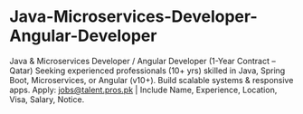 # Java-Microservices-Developer-Angular-Developer
Java &amp; Microservices Developer / Angular Developer (1-Year Contract – Qatar) Seeking experienced professionals (10+ yrs) skilled in Java, Spring Boot, Microservices, or Angular (v10+). Build scalable systems &amp; responsive apps.  Apply: jobs@talent.pros.pk  | Include Name, Experience, Location, Visa, Salary, Notice.
